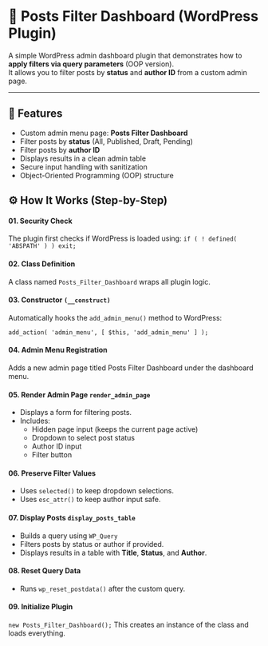 # 🧩 Posts Filter Dashboard (WordPress Plugin)

A simple WordPress admin dashboard plugin that demonstrates how to **apply filters via query parameters** (OOP version).  
It allows you to filter posts by **status** and **author ID** from a custom admin page.

---

## 🚀 Features

- Custom admin menu page: **Posts Filter Dashboard**
- Filter posts by **status** (All, Published, Draft, Pending)
- Filter posts by **author ID**
- Displays results in a clean admin table
- Secure input handling with sanitization
- Object-Oriented Programming (OOP) structure

## ⚙️ How It Works (Step-by-Step)

#### 01. Security Check

The plugin first checks if WordPress is loaded using:
`if ( ! defined( 'ABSPATH' ) ) exit;`

#### 02. Class Definition
A class named `Posts_Filter_Dashboard` wraps all plugin logic.

#### 03. Constructor `(__construct)`
Automatically hooks the `add_admin_menu()` method to WordPress:

`add_action( 'admin_menu', [ $this, 'add_admin_menu' ] );`

#### 04. Admin Menu Registration
Adds a new admin page titled Posts Filter Dashboard under the dashboard menu.

#### 05. Render Admin Page `render_admin_page`
- Displays a form for filtering posts.
- Includes:
    - Hidden page input (keeps the current page active)
    - Dropdown to select post status
    - Author ID input
    - Filter button

#### 06. Preserve Filter Values
- Uses `selected()` to keep dropdown selections.
- Uses `esc_attr()` to keep author input safe.

#### 07. Display Posts `display_posts_table`
- Builds a query using `WP_Query`
- Filters posts by status or author if provided.
- Displays results in a table with **Title**, **Status**, and **Author**.

#### 08. Reset Query Data
- Runs `wp_reset_postdata()` after the custom query.

#### 09. Initialize Plugin
`new Posts_Filter_Dashboard();`
This creates an instance of the class and loads everything.
